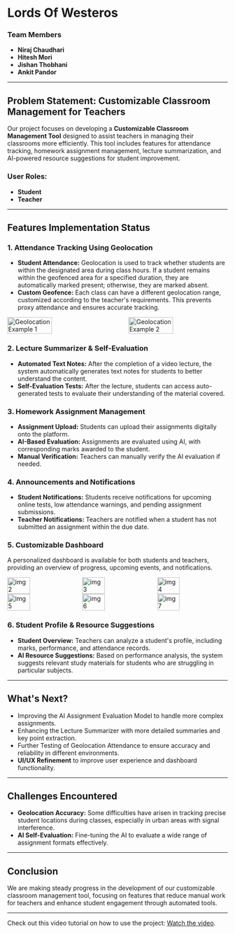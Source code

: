 ﻿# Lords Of Westeros

### Team Members
- **Niraj Chaudhari**
- **Hitesh Mori**
- **Jishan Thobhani**
- **Ankit Pandor**

---

## Problem Statement: Customizable Classroom Management for Teachers

Our project focuses on developing a **Customizable Classroom Management Tool** designed to assist teachers in managing their classrooms more efficiently. This tool includes features for attendance tracking, homework assignment management, lecture summarization, and AI-powered resource suggestions for student improvement.

### User Roles:
- **Student**
- **Teacher**

---

## Features Implementation Status

### 1. Attendance Tracking Using Geolocation
- **Student Attendance:** Geolocation is used to track whether students are within the designated area during class hours. If a student remains within the geofenced area for a specified duration, they are automatically marked present; otherwise, they are marked absent.
- **Custom Geofence:** Each class can have a different geolocation range, customized according to the teacher's requirements. This prevents proxy attendance and ensures accurate tracking.
<div style="display: flex; justify-content: space-between;">
    <img src="https://assets.leetcode.com/users/images/9e55188b-b261-4e85-aaff-99f1107db3c4_1727537066.6194813.jpeg" alt="Geolocation Example 1" width="45%" />
    <img src="https://assets.leetcode.com/users/images/fd06be5b-ce9a-4e63-8763-414352629acd_1727536352.180298.jpeg" alt="Geolocation Example 2" width="45%" />
</div>

### 2. Lecture Summarizer & Self-Evaluation
- **Automated Text Notes:** After the completion of a video lecture, the system automatically generates text notes for students to better understand the content.
- **Self-Evaluation Tests:** After the lecture, students can access auto-generated tests to evaluate their understanding of the material covered.

### 3. Homework Assignment Management
- **Assignment Upload:** Students can upload their assignments digitally onto the platform.
- **AI-Based Evaluation:** Assignments are evaluated using AI, with corresponding marks awarded to the student.
- **Manual Verification:** Teachers can manually verify the AI evaluation if needed.

### 4. Announcements and Notifications
- **Student Notifications:** Students receive notifications for upcoming online tests, low attendance warnings, and pending assignment submissions.
- **Teacher Notifications:** Teachers are notified when a student has not submitted an assignment within the due date.

### 5. Customizable Dashboard
A personalized dashboard is available for both students and teachers, providing an overview of progress, upcoming events, and notifications.

<div style="display: flex; flex-wrap: wrap; justify-content: space-between; gap: 10px;">
    <!-- First Row -->
    <img src="https://assets.leetcode.com/users/images/42408edc-0f3e-45ad-969b-7da92d470d24_1727537329.8275836.jpeg" alt="img2" width="32%" />
    <img src="https://assets.leetcode.com/users/images/f237f477-0110-4ebc-b25f-24c4c9491bb2_1727537330.0615456.jpeg" alt="img3" width="32%" />
    <img src="https://assets.leetcode.com/users/images/670ffbe3-66cb-4186-85b3-02407e52d873_1727537330.156631.jpeg" alt="img4" width="32%" />
    
</div>
<div style="display: flex; flex-wrap: wrap; justify-content: space-between; gap: 10px;">
<img src="https://assets.leetcode.com/users/images/1c774adb-8945-4ebc-8b20-cd758282c63e_1727537330.2552488.jpeg" alt="img5" width="32%" />
    <img src="https://assets.leetcode.com/users/images/867bf085-9c24-494b-813f-44e239315637_1727537330.4748924.jpeg" alt="img6" width="32%" />
    <img src="https://assets.leetcode.com/users/images/f89eae11-701d-4eb1-80aa-26a7e8a93994_1727537330.4857228.jpeg" alt="img7" width="32%" />
</div>



### 6. Student Profile & Resource Suggestions
- **Student Overview:** Teachers can analyze a student's profile, including marks, performance, and attendance records.
- **AI Resource Suggestions:** Based on performance analysis, the system suggests relevant study materials for students who are struggling in particular subjects.

---

## What's Next?
- Improving the AI Assignment Evaluation Model to handle more complex assignments.
- Enhancing the Lecture Summarizer with more detailed summaries and key point extraction.
- Further Testing of Geolocation Attendance to ensure accuracy and reliability in different environments.
- **UI/UX Refinement** to improve user experience and dashboard functionality.

---

## Challenges Encountered
- **Geolocation Accuracy:** Some difficulties have arisen in tracking precise student locations during classes, especially in urban areas with signal interference.
- **AI Self-Evaluation:** Fine-tuning the AI to evaluate a wide range of assignment formats effectively.

---

## Conclusion
We are making steady progress in the development of our customizable classroom management tool, focusing on features that reduce manual work for teachers and enhance student engagement through automated tools.

---

Check out this video tutorial on how to use the project: [Watch the video](https://www.youtube.com/watch?v=xHnUr8TNTiI).



